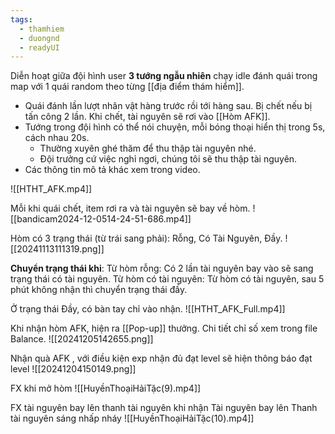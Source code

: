 ```yaml
---
tags:
  - thamhiem
  - duongnd
  - readyUI
---
```

Diễn hoạt giữa đội hình user **3 tướng ngẫu nhiên** chạy idle đánh quái trong map với 1 quái random theo từng [[địa điểm thám hiểm]].
- Quái đánh lần lượt nhân vật hàng trước rồi tới hàng sau. Bị chết nếu bị tấn công 2 lần. Khi chết, tài nguyên sẽ rơi vào [[Hòm AFK]].
- Tướng trong đội hình có thể nói chuyện, mỗi bóng thoại hiển thị trong 5s, cách nhau 20s. 
	- Thường xuyên ghé thăm để thu thập tài nguyên nhé.
	- Đội trưởng cứ việc nghỉ ngơi, chúng tôi sẽ thu thập tài nguyên.
- Các thông tin mô tả khác xem trong video.

![[HTHT_AFK.mp4]]

Mỗi khi quái chết, item rơi ra và tài nguyên sẽ bay về hòm. 
![[bandicam2024-12-0514-24-51-686.mp4]]


Hòm có 3 trạng thái (từ trái sang phải): Rỗng, Có Tài Nguyên, Đầy.
![[20241113111319.png]]

**Chuyển trạng thái khi**:
Từ hòm rỗng: Có 2 lần tài nguyên bay vào sẽ sang trạng thái có tài nguyên.
Từ hòm có tài nguyên: Từ hòm có tài nguyên, sau 5 phút không nhận thì chuyển trạng thái đầy.

Ở trạng thái Đầy, có bàn tay chỉ vào nhận. 
![[HTHT_AFK_Full.mp4]]

Khi nhận hòm AFK, hiện ra [[Pop-up]] thưởng. Chi tiết chỉ số xem trong file Balance.
![[20241205142655.png]]


Nhận quà AFK , với điều kiện exp nhận đủ đạt level sẽ hiện thông báo đạt level
![[20241204150149.png]]

FX khi mở hòm
![[HuyềnThoạiHảiTặc(9).mp4]]

FX tài nguyên bay lên thanh tài nguyên khi nhận
Tài nguyên bay lên
Thanh tài nguyên sáng nhấp nháy
![[HuyềnThoạiHảiTặc(10).mp4]]